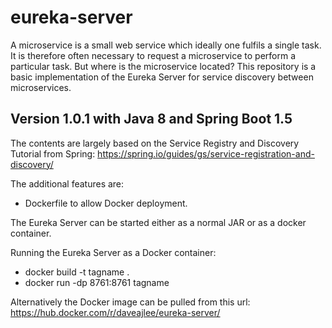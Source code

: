 # eureka-server

A microservice is a small web service which ideally one fulfils a single task. It is therefore often necessary to request a microservice to perform a particular task. But where is the microservice located? This repository is a basic implementation of the Eureka Server for service discovery between microservices.

## Version 1.0.1 with Java 8 and Spring Boot 1.5

The contents are largely based on the Service Registry and Discovery Tutorial from Spring:  https://spring.io/guides/gs/service-registration-and-discovery/

The additional features are:
* Dockerfile to allow Docker deployment.

The Eureka Server can be started either as a normal JAR or as a docker container.

Running the Eureka Server as a Docker container:
* docker build -t tagname .
* docker run -dp 8761:8761 tagname

Alternatively the Docker image can be pulled from this url: https://hub.docker.com/r/daveajlee/eureka-server/
